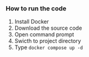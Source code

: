 ### How to run the code

1.  Install Docker
2.  Download the source code
3.  Open command prompt
4.  Swicth to project directory
5.  Type `docker compose up -d`